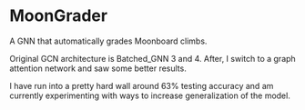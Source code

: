 # MoonGrader

A GNN that automatically grades Moonboard climbs.

Original GCN architecture is Batched_GNN 3 and 4.  After, I switch to a graph attention network and saw some better results.

I have run into a pretty hard wall around 63% testing accuracy and am currently experimenting with ways to increase generalization of the model.
